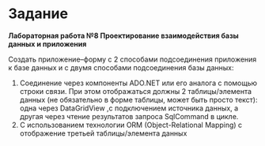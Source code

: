 # Задание

**Лабораторная работа №8 Проектирование взаимодействия базы данных и
приложения**

Создать приложение–форму с 2 способами подсоединения приложения к базе данных и с
двумя способами подсоединения базы данных:
1. Соединение через компоненты ADO.NET или его аналога с помощью строки связи. При
этом отображаться должны 2 таблицы/элемента данных (не обязательно в форме таблицы, может
быть просто текст): одна через DataGridView ,с подключением источника данных, а другая через
чтение результатов запроса SqlCommand в цикле.
2. С использованием технологии ORM (Object-Relational Mapping) с отображение третьей таблицы/элемента данных
